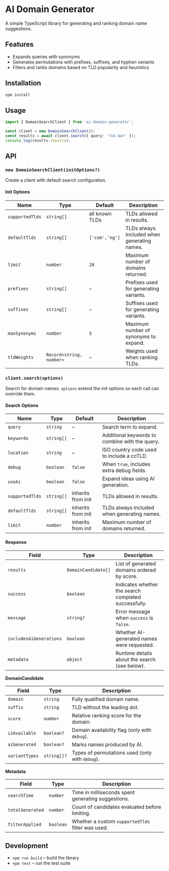 # AI Domain Generator

A simple TypeScript library for generating and ranking domain name suggestions.

## Features
- Expands queries with synonyms
- Generates permutations with prefixes, suffixes, and hyphen variants
- Filters and ranks domains based on TLD popularity and heuristics

## Installation
```bash
npm install
```

## Usage
```ts
import { DomainSearchClient } from 'ai-domain-generator';

const client = new DomainSearchClient();
const results = await client.search({ query: 'foo bar' });
console.log(results.results);
```

## API

### `new DomainSearchClient(initOptions?)`

Create a client with default search configuration.

#### Init Options

| Name | Type | Default | Description |
| --- | --- | --- | --- |
| `supportedTlds` | `string[]` | all known TLDs | TLDs allowed in results. |
| `defaultTlds` | `string[]` | `['com','ng']` | TLDs always included when generating names. |
| `limit` | `number` | `20` | Maximum number of domains returned. |
| `prefixes` | `string[]` | – | Prefixes used for generating variants. |
| `suffixes` | `string[]` | – | Suffixes used for generating variants. |
| `maxSynonyms` | `number` | `5` | Maximum number of synonyms to expand. |
| `tldWeights` | `Record<string, number>` | – | Weights used when ranking TLDs. |

### `client.search(options)`

Search for domain names. `options` extend the init options so each call can override them.

#### Search Options

| Name | Type | Default | Description |
| --- | --- | --- | --- |
| `query` | `string` | – | Search term to expand. |
| `keywords` | `string[]` | – | Additional keywords to combine with the query. |
| `location` | `string` | – | ISO country code used to include a ccTLD. |
| `debug` | `boolean` | `false` | When `true`, includes extra debug fields. |
| `useAi` | `boolean` | `false` | Expand ideas using AI generation. |
| `supportedTlds` | `string[]` | inherits from init | TLDs allowed in results. |
| `defaultTlds` | `string[]` | inherits from init | TLDs always included when generating names. |
| `limit` | `number` | inherits from init | Maximum number of domains returned. |

#### Response

| Field | Type | Description |
| --- | --- | --- |
| `results` | `DomainCandidate[]` | List of generated domains ordered by score. |
| `success` | `boolean` | Indicates whether the search completed successfully. |
| `message` | `string?` | Error message when `success` is `false`. |
| `includesAiGenerations` | `boolean` | Whether AI-generated names were requested. |
| `metadata` | `object` | Runtime details about the search (see below). |

**DomainCandidate**

| Field | Type | Description |
| --- | --- | --- |
| `domain` | `string` | Fully qualified domain name. |
| `suffix` | `string` | TLD without the leading dot. |
| `score` | `number` | Relative ranking score for the domain. |
| `isAvailable` | `boolean?` | Domain availability flag (only with `debug`). |
| `aiGenerated` | `boolean?` | Marks names produced by AI. |
| `variantTypes` | `string[]?` | Types of permutations used (only with `debug`). |

**Metadata**

| Field | Type | Description |
| --- | --- | --- |
| `searchTime` | `number` | Time in milliseconds spent generating suggestions. |
| `totalGenerated` | `number` | Count of candidates evaluated before limiting. |
| `filterApplied` | `boolean` | Whether a custom `supportedTlds` filter was used. |

## Development
- `npm run build` – build the library
- `npm test` – run the test suite
